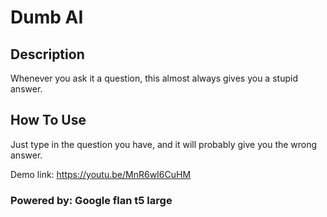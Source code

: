 # Dumb AI

## Description

Whenever you ask it a question, this almost always gives you a stupid answer.

## How To Use

Just type in the question you have, and it will probably give you the wrong answer.

Demo link: https://youtu.be/MnR6wI6CuHM
### Powered by: Google flan t5 large
